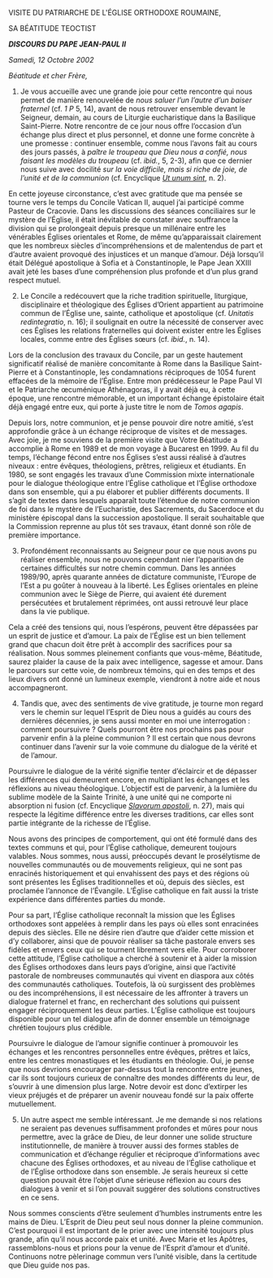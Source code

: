 VISITE DU PATRIARCHE DE L'ÉGLISE ORTHODOXE ROUMAINE,

SA BÉATITUDE TEOCTIST

***DISCOURS DU PAPE JEAN-PAUL II***

*Samedi, 12 Octobre 2002*

*Béatitude et cher Frère,*

1. Je vous accueille avec une grande joie pour cette rencontre qui nous permet de manière renouvelée de *nous saluer l’un l’autre d’un baiser fraternel* (cf. *1 P* 5, 14), avant de nous retrouver ensemble devant le Seigneur, demain, au cours de Liturgie eucharistique dans la Basilique Saint-Pierre. Notre rencontre de ce jour nous offre l’occasion d’un échange plus direct et plus personnel, et donne une forme concrète à une promesse : continuer ensemble, comme nous l’avons fait au cours des jours passés, à *paître le troupeau que Dieu nous a confié, nous faisant les modèles du troupeau* (cf. *ibid.*, 5, 2-3), afin que ce dernier nous suive avec docilité *sur la voie difficile, mais si riche de joie, de l’unité et de la communion* (cf. Encyclique *[Ut unum sint](/content/john-paul-ii/fr/encyclicals/documents/hf_jp-ii_enc_25051995_ut-unum-sint.html)*, n. 2).

En cette joyeuse circonstance, c’est avec gratitude que ma pensée se tourne vers le temps du Concile Vatican II, auquel j’ai participé comme Pasteur de Cracovie. Dans les discussions des séances conciliaires sur le mystère de l’Église, il était inévitable de constater avec souffrance la division qui se prolongeait depuis presque un millénaire entre les vénérables Églises orientales et Rome, de même qu’apparaissait clairement que les nombreux siècles d’incompréhensions et de malentendus de part et d’autre avaient provoqué des injustices et un manque d’amour. Déjà lorsqu’il était Délégué apostolique à Sofia et à Constantinople, le Pape Jean XXIII avait jeté les bases d’une compréhension plus profonde et d’un plus grand respect mutuel.

2. Le Concile a redécouvert que la riche tradition spirituelle, liturgique, disciplinaire et théologique des Églises d’Orient appartient au patrimoine commun de l’Église une, sainte, catholique et apostolique (cf. *Unitatis redintegratio*, n. 16); il soulignait en outre la nécessité de conserver avec ces Églises les relations fraternelles qui doivent exister entre les Églises locales, comme entre des Églises sœurs (cf. *ibid.*, n. 14).

Lors de la conclusion des travaux du Concile, par un geste hautement significatif réalisé de manière concomitante à Rome dans la Basilique Saint-Pierre et à Constantinople, les condamnations réciproques de 1054 furent effacées de la mémoire de l’Église. Entre mon prédécesseur le Pape Paul VI et le Patriarche œcuménique Athénagoras, il y avait déjà eu, à cette époque, une rencontre mémorable, et un important échange épistolaire était déjà engagé entre eux, qui porte à juste titre le nom de *Tomos agapis*.

Depuis lors, notre communion, et je pense pouvoir dire notre amitié, s’est approfondie grâce à un échange réciproque de visites et de messages. Avec joie, je me souviens de la première visite que Votre Béatitude a accomplie à Rome en 1989 et de mon voyage à Bucarest en 1999. Au fil du temps, l’échange fécond entre nos Églises s’est aussi réalisé à d’autres niveaux : entre évêques, théologiens, prêtres, religieux et étudiants. En 1980, se sont engagés les travaux d’une Commission mixte internationale pour le dialogue théologique entre l’Église catholique et l’Église orthodoxe dans son ensemble, qui a pu élaborer et publier différents documents. Il s’agit de textes dans lesquels apparaît toute l’étendue de notre communion de foi dans le mystère de l’Eucharistie, des Sacrements, du Sacerdoce et du ministère épiscopal dans la succession apostolique. Il serait souhaitable que la Commission reprenne au plus tôt ses travaux, étant donné son rôle de première importance.

3. Profondément reconnaissants au Seigneur pour ce que nous avons pu réaliser ensemble, nous ne pouvons cependant nier l’apparition de certaines difficultés sur notre chemin commun. Dans les années 1989/90, après quarante années de dictature communiste, l’Europe de l’Est a pu goûter à nouveau à la liberté. Les Églises orientales en pleine communion avec le Siège de Pierre, qui avaient été durement persécutées et brutalement réprimées, ont aussi retrouvé leur place dans la vie publique.

Cela a créé des tensions qui, nous l’espérons, peuvent être dépassées par un esprit de justice et d’amour. La paix de l’Église est un bien tellement grand que chacun doit être prêt à accomplir des sacrifices pour sa réalisation. Nous sommes pleinement confiants que vous-même, Béatitude, saurez plaider la cause de la paix avec intelligence, sagesse et amour. Dans le parcours sur cette voie, de nombreux témoins, qui en des temps et des lieux divers ont donné un lumineux exemple, viendront à notre aide et nous accompagneront.

4. Tandis que, avec des sentiments de vive gratitude, je tourne mon regard vers le chemin sur lequel l’Esprit de Dieu nous a guidés au cours des dernières décennies, je sens aussi monter en moi une interrogation : comment poursuivre ? Quels pourront être nos prochains pas pour parvenir enfin à la pleine communion ? Il est certain que nous devrons continuer dans l’avenir sur la voie commune du dialogue de la vérité et de l’amour.

Poursuivre le dialogue de la vérité signifie tenter d’éclaircir et de dépasser les différences qui demeurent encore, en multipliant les échanges et les réflexions au niveau théologique. L’objectif est de parvenir, à la lumière du sublime modèle de la Sainte Trinité, à une unité qui ne comporte ni absorption ni fusion (cf. Encyclique *[Slavorum apostoli](/content/john-paul-ii/fr/encyclicals/documents/hf_jp-ii_enc_19850602_slavorum-apostoli.html)*, n. 27), mais qui respecte la légitime différence entre les diverses traditions, car elles sont partie intégrante de la richesse de l’Église.

Nous avons des principes de comportement, qui ont été formulé dans des textes communs et qui, pour l’Église catholique, demeurent toujours valables. Nous sommes, nous aussi, préoccupés devant le prosélytisme de nouvelles communautés ou de mouvements religieux, qui ne sont pas enracinés historiquement et qui envahissent des pays et des régions où sont présentes les Églises traditionnelles et où, depuis des siècles, est proclamée l’annonce de l’Évangile. L’Église catholique en fait aussi la triste expérience dans différentes parties du monde.

Pour sa part, l’Église catholique reconnaît la mission que les Églises orthodoxes sont appelées à remplir dans les pays où elles sont enracinées depuis des siècles. Elle ne désire rien d’autre que d’aider cette mission et d’y collaborer, ainsi que de pouvoir réaliser sa tâche pastorale envers ses fidèles et envers ceux qui se tournent librement vers elle. Pour corroborer cette attitude, l’Église catholique a cherché à soutenir et à aider la mission des Églises orthodoxes dans leurs pays d’origine, ainsi que l’activité pastorale de nombreuses communautés qui vivent en diaspora aux côtés des communautés catholiques. Toutefois, là où surgissent des problèmes ou des incompréhensions, il est nécessaire de les affronter à travers un dialogue fraternel et franc, en recherchant des solutions qui puissent engager réciproquement les deux parties. L’Église catholique est toujours disponible pour un tel dialogue afin de donner ensemble un témoignage chrétien toujours plus crédible.

Poursuivre le dialogue de l’amour signifie continuer à promouvoir les échanges et les rencontres personnelles entre évêques, prêtres et laïcs, entre les centres monastiques et les étudiants en théologie. Oui, je pense que nous devrions encourager par-dessus tout la rencontre entre jeunes, car ils sont toujours curieux de connaître des mondes différents du leur, de s’ouvrir à une dimension plus large. Notre devoir est donc d’extirper les vieux préjugés et de préparer un avenir nouveau fondé sur la paix offerte mutuellement.

5. Un autre aspect me semble intéressant. Je me demande si nos relations ne seraient pas devenues suffisamment profondes et mûres pour nous permettre, avec la grâce de Dieu, de leur donner une solide structure institutionnelle, de manière à trouver aussi des formes stables de communication et d’échange régulier et réciproque d’informations avec chacune des Églises orthodoxes, et au niveau de l’Église catholique et de l’Église orthodoxe dans son ensemble. Je serais heureux si cette question pouvait être l’objet d’une sérieuse réflexion au cours des dialogues à venir et si l’on pouvait suggérer des solutions constructives en ce sens.

Nous sommes conscients d’être seulement d’humbles instruments entre les mains de Dieu. L’Esprit de Dieu peut seul nous donner la pleine communion. C’est pourquoi il est important de le prier avec une intensité toujours plus grande, afin qu’il nous accorde paix et unité. Avec Marie et les Apôtres, rassemblons-nous et prions pour la venue de l’Esprit d’amour et d’unité. Continuons notre pèlerinage commun vers l’unité visible, dans la certitude que Dieu guide nos pas.